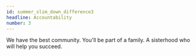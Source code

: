 ```yaml
---
id: summer_slim_down_difference3
headline: Accountability
number: 3
---
```


We have the best community. You'll be part of a family. A sisterhood who will help you succeed.
